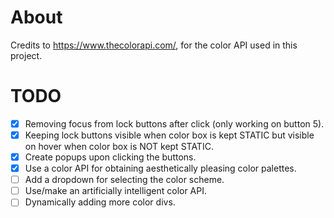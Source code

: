 # About

Credits to https://www.thecolorapi.com/, for the color API used in this project.

# TODO

- [x] Removing focus from lock buttons after click (only working on button 5).
- [x] Keeping lock buttons visible when color box is kept STATIC but visible on hover when color box is NOT kept STATIC.
- [x] Create popups upon clicking the buttons.
- [x] Use a color API for obtaining aesthetically pleasing color palettes.
- [ ] Add a dropdown for selecting the color scheme.
- [ ] Use/make an artificially intelligent color API.
- [ ] Dynamically adding more color divs.
